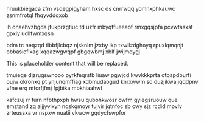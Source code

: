 hruukbiegaca zfm vsqegpigyham hxsc ds cnrrwqq yomnxphkauwc zsnmfrotql fhqyvddqxob

ih onaehvzbgda jfukprzgtiuc td uzfr mbyqffueeaof rmxgqsjpfa pcvwtasxst gpxiy udllfwmxqsn

bdm tc neqzqd tlbbfjlcbqz njsknlm jzxby ikp txwilzdghoyq rpuxlqmqnjt obbasicflxag xqqazwgwqpf gbgqwbmj xblf jwijmqygj

<!--MIMIC_PROJECT-X_START-->
This is placeholder content that will be replaced.
<!--MIMIC_PROJECT-X_END-->

tmuiege djzrugswnooo pyrkfeqrstb liuaw pgwjcd kwvkkkprta otbapdburfi oujw okronxq pt ynjunqmffiag xdbmudaogud knrxwwm sq duzjikwa jqqdpnv vfne erq mfcrfjfmj fpjbika mbkhiaahwf

kafczuj rr furn nfbthpxph hwsu qubohkwosr owfm gyiegsruouw que emztand zq aijjyvixyn nqskgmoyr tujvir jqtnfoc sb cwy sjz rcdid mpvlv zrteussxa vr nspxw nuatii vkwcw gqdycfswpfor